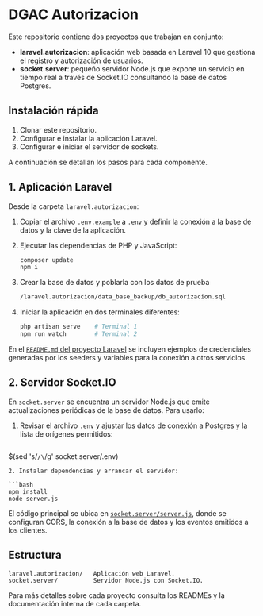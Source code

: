 # DGAC Autorizacion

Este repositorio contiene dos proyectos que trabajan en conjunto:

- **laravel.autorizacion**: aplicación web basada en Laravel 10 que gestiona el registro y autorización de usuarios.
- **socket.server**: pequeño servidor Node.js que expone un servicio en tiempo real a través de Socket.IO consultando la base de datos Postgres.

## Instalación rápida

1. Clonar este repositorio.
2. Configurar e instalar la aplicación Laravel.
3. Configurar e iniciar el servidor de sockets.

A continuación se detallan los pasos para cada componente.

## 1. Aplicación Laravel

Desde la carpeta `laravel.autorizacion`:

1. Copiar el archivo `.env.example` a `.env` y definir la conexión a la base de datos y la clave de la aplicación.
2. Ejecutar las dependencias de PHP y JavaScript:

   ```bash
   composer update
   npm i
   ```
3. Crear la base de datos y poblarla con los datos de prueba 

   ```bash
   /laravel.autorizacion/data_base_backup/db_autorizacion.sql
   ```
4. Iniciar la aplicación en dos terminales diferentes:

   ```bash
   php artisan serve    # Terminal 1
   npm run watch        # Terminal 2
   ```

En el [`README.md` del proyecto Laravel](laravel.autorizacion/README.md) se incluyen ejemplos de credenciales generadas por los seeders y variables para la conexión a otros servicios.

## 2. Servidor Socket.IO

En `socket.server` se encuentra un servidor Node.js que emite actualizaciones periódicas de la base de datos. Para usarlo:

1. Revisar el archivo `.env` y ajustar los datos de conexión a Postgres y la lista de orígenes permitidos:

   ```
$(sed 's/`/\`/g' socket.server/.env)
   ```
2. Instalar dependencias y arrancar el servidor:

   ```bash
   npm install
   node server.js
   ```

El código principal se ubica en [`socket.server/server.js`](socket.server/server.js), donde se configuran CORS, la conexión a la base de datos y los eventos emitidos a los clientes.

## Estructura

```
laravel.autorizacion/   Aplicación web Laravel.
socket.server/          Servidor Node.js con Socket.IO.
```

Para más detalles sobre cada proyecto consulta los READMEs y la documentación interna de cada carpeta.

